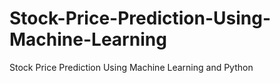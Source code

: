 # Stock-Price-Prediction-Using-Machine-Learning
Stock Price Prediction Using Machine Learning and Python
